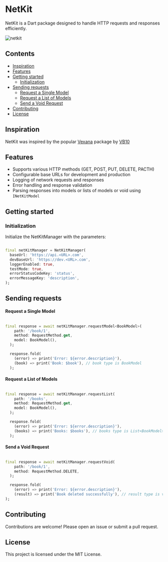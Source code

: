 # NetKit
NetKit is a Dart package designed to handle HTTP requests and responses efficiently.

![netkit](https://github.com/user-attachments/assets/eb34c4cf-80d5-43aa-823d-7f578f90663b)

## **Contents**

- [Inspiration](#inspiration)
- [Features](#features)
- [Getting started](#getting-started)
  - [Initialization](#initialization)
- [Sending requests](#sending-requests)
  - [Request a Single Model](#request-a-single-model)
  - [Request a List of Models](#request-a-list-of-models)
  - [Send a Void Request](#send-a-void-request) 
- [Contributing](#contributing)
- [License](#license)

## **Inspiration**

NetKit was inspired by the popular [Vexana](https://pub.dev/packages/vexana) package
by [VB10](https://github.com/VB10)

## **Features**

- Supports various HTTP methods (GET, POST, PUT, DELETE, PACTH)
- Configurable base URLs for development and production
- Logging of network requests and responses
- Error handling and response validation
- Parsing responses into models or lists of models or void using `INetKitModel`

## Getting started

### **Initialization**

Initialize the NetKitManager with the parameters:

```dart

final netKitManager = NetKitManager(
  baseUrl: 'https://api.<URL>.com',
  devBaseUrl: 'https://dev.<URL>.com',
  loggerEnabled: true,
  testMode: true,
  errorStatusCodeKey: 'status',
  errorMessageKey: 'description',
);
```

## **Sending requests**

#### **Request a Single Model**

```dart

final response = await netKitManager.requestModel<BookModel>(
    path: '/book/1',
    method: RequestMethod.get,
    model: BookModel(),
  );

  response.fold(
    (error) => print('Error: ${error.description}'),
    (book) => print('Book: $book'), // book type is BookModel
  );
```

#### **Request a List of Models**

```dart

final response = await netKitManager.requestList(
    path: '/books',
    method: RequestMethod.get,
    model: BookModel(),
  );

  response.fold(
    (error) => print('Error: ${error.description}'),
    (books) => print('Books: $books'), // books type is List<BookModel>
  );
```

#### **Send a Void Request**

```dart

final response = await netKitManager.requestVoid(
    path: '/book/1',
    method: RequestMethod.DELETE,
  );

  response.fold(
    (error) => print('Error: ${error.description}'),
    (result) => print('Book deleted successfully'), // result type is void 
);
```

## Contributing

Contributions are welcome! Please open an issue or submit a pull request.

## License

This project is licensed under the MIT License.
  

